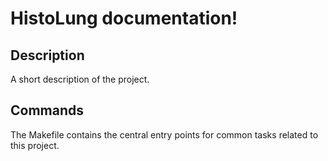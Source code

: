 # HistoLung documentation!

## Description

A short description of the project.

## Commands

The Makefile contains the central entry points for common tasks related to this project.

